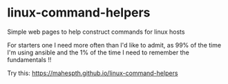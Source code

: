 # linux-command-helpers
Simple web pages to help construct commands for linux hosts

For starters one I need more often than I'd like to admit, as 99% of the time I'm using ansible and the 1% of the time I need to remember the fundamentals !! 

Try this: https://mahespth.github.io/linux-command-helpers
